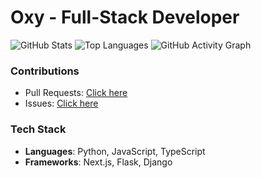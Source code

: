 # Oxy - Full-Stack Developer

![GitHub Stats](https://github-readme-stats.vercel.app/api?username=oxy-Op&show_icons=true&theme=radical)
![Top Languages](https://github-readme-stats.vercel.app/api/top-langs/?username=oxy-Op&layout=compact&theme=radical)
![GitHub Activity Graph](https://github-readme-activity-graph.cyclic.app/graph?username=oxy-Op&theme=react-dark)

### Contributions

- Pull Requests: [Click here](https://github.com/oxy-Op/pulls)
- Issues: [Click here](https://github.com/oxy-Op/issues)

### Tech Stack

- **Languages**: Python, JavaScript, TypeScript
- **Frameworks**: Next.js, Flask, Django
